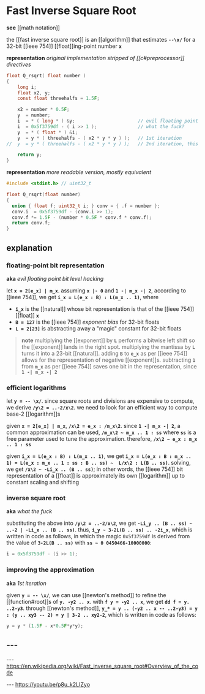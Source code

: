 # Fast Inverse Square Root

**see** [[math notation]]

the [[fast inverse square root]] is an [[algorithm]] that estimates **`--\x/`** for a 32-bit [[ieee 754]] [[float]]ing-point number **`x`**

**representation** _original implementation stripped of [[c#preprocessor]] directives_

```c
float Q_rsqrt( float number )
{
    long i;
    float x2, y;
    const float threehalfs = 1.5F;

    x2 = number * 0.5F;
    y  = number;
    i  = * ( long * ) &y;                       // evil floating point bit level hacking
    i  = 0x5f3759df - ( i >> 1 );               // what the fuck?
    y  = * ( float * ) &i;
    y  = y * ( threehalfs - ( x2 * y * y ) );   // 1st iteration
//  y  = y * ( threehalfs - ( x2 * y * y ) );   // 2nd iteration, this can be removed

    return y;
}
```

**representation** _more readable version, mostly equivalent_

```c
#include <stdint.h> // uint32_t

float Q_rsqrt(float number)
{
  union { float f; uint32_t i; } conv = { .f = number };
  conv.i  = 0x5f3759df - (conv.i >> 1);
  conv.f *= 1.5F - (number * 0.5F * conv.f * conv.f);
  return conv.f;
}
```

## explanation

### floating-point bit representation

**aka** _evil floating point bit level hacking_

let **`x = 2[e_x] | m_x`**. assuming **`x |- 0`** and **`1 -| m_x -| 2`**, according to [[ieee 754]], we get **`i_x = L(e_x : B) : L(m_x .. 1)`**, where

- **`i_x`** is the [[natural]] whose bit representation is that of the [[ieee 754]] [[float]] **`x`**
- **`B = 127`** is the [[ieee 754]] _exponent bias_ for 32-bit floats
- **`L = 2[23]`** is abstracting away a "magic" constant for 32-bit floats

> **note** multiplying the [[exponent]] by **`L`** performs a bitwise left shift so the [[exponent]] lands in the right spot. multiplying the mantissa by **`L`** turns it into a 23-bit [[natural]]. adding **`B`** to **`e_x`** as per [[ieee 754]] allows for the representation of negative [[exponent]]s. subtracting **`1`** from **`m_x`** as per [[ieee 754]] saves one bit in the representation, since **`1 -| m_x -| 2`**

### efficient logarithms

let **`y = -- \x/`**. since square roots and divisions are expensive to compute, we derive **`/y\2 = ..-2/x\2`**. we need to look for an efficient way to compute base-2 [[logarithm]]s

given **`x = 2[e_x] | m_x`**, **`/x\2 = e_x : /m_x\2`**. since **`1 -| m_x -| 2`**, a common approximation can be used, **`/m_x\2 ~ m_x .. 1 : ss`** where **`ss`** is a free parameter used to tune the approximation. therefore, **`/x\2 ~ e_x : m_x .. 1 : ss`**

given **`i_x = L(e_x : B) : L(m_x .. 1)`**, we get **`i_x = L(e_x : B : m_x .. 1) = L(e_x : m_x .. 1 : ss : B .. ss) ~  L/x\2 : L(B .. ss)`**. solving, we get **`/x\2 ~ -Li_x .. (B .. ss)`**; in other words, the [[ieee 754]] bit representation of a [[float]] is approximately its own [[logarithm]] up to constant scaling and shifting

### inverse square root

**aka** _what the fuck_

substituting the above into **`/y\2 = ..-2/x\2`**, we get **`-Li_y .. (B .. ss) ~ ..-2 | -Li_x .. (B .. ss)`**. thus, **`i_y ~ 3-2L(B .. ss) .. -2i_x`**, which is written in code as follows, in which the magic `0x5f3759df` is derived from the value of **`3-2L(B .. ss)`** with **`ss ~ 0 0450466-10000000`**:

```c
i = 0x5f3759df - (i >> 1);
```

### improving the approximation

**aka** _1st iteration_

given **`y = -- \x/`**, we can use [[newton's method]] to refine the [[function#root]]s of **`y. -y2 .. x`**. with **`f y = -y2 .. x`**, we get **`dd f = y. ..2-y3`**. through [[newton's method]], **`y_* = y .. (-y2 .. x -- ..2-y3) = y : (y .. xy3 -- 2) = y | 3-2 .. xy2-2`**, which is written in code as follows:

```c
y = y * (1.5F - x*0.5F*y*y);
```

## ---

--- <https://en.wikipedia.org/wiki/Fast_inverse_square_root#Overview_of_the_code>

--- <https://youtu.be/p8u_k2LIZyo>
